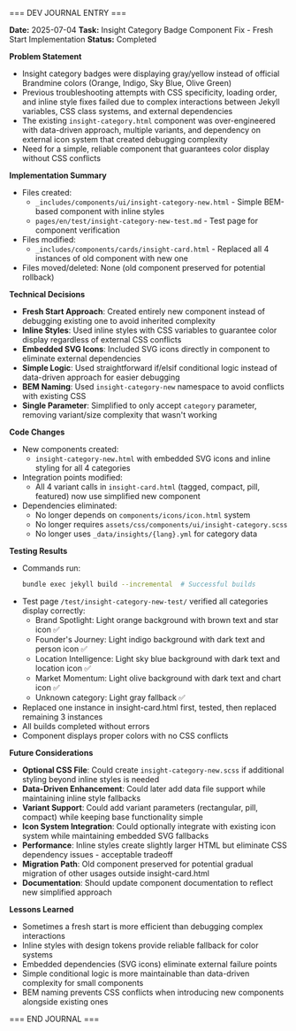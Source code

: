 === DEV JOURNAL ENTRY ===

**Date:** 2025-07-04
**Task:** Insight Category Badge Component Fix - Fresh Start Implementation
**Status:** Completed

**Problem Statement**
- Insight category badges were displaying gray/yellow instead of official Brandmine colors (Orange, Indigo, Sky Blue, Olive Green)
- Previous troubleshooting attempts with CSS specificity, loading order, and inline style fixes failed due to complex interactions between Jekyll variables, CSS class systems, and external dependencies
- The existing `insight-category.html` component was over-engineered with data-driven approach, multiple variants, and dependency on external icon system that created debugging complexity
- Need for a simple, reliable component that guarantees color display without CSS conflicts

**Implementation Summary**
- Files created: 
  - `_includes/components/ui/insight-category-new.html` - Simple BEM-based component with inline styles
  - `pages/en/test/insight-category-new-test.md` - Test page for component verification
- Files modified:
  - `_includes/components/cards/insight-card.html` - Replaced all 4 instances of old component with new one
- Files moved/deleted: None (old component preserved for potential rollback)

**Technical Decisions**
- **Fresh Start Approach**: Created entirely new component instead of debugging existing one to avoid inherited complexity
- **Inline Styles**: Used inline styles with CSS variables to guarantee color display regardless of external CSS conflicts
- **Embedded SVG Icons**: Included SVG icons directly in component to eliminate external dependencies 
- **Simple Logic**: Used straightforward if/elsif conditional logic instead of data-driven approach for easier debugging
- **BEM Naming**: Used `insight-category-new` namespace to avoid conflicts with existing CSS
- **Single Parameter**: Simplified to only accept `category` parameter, removing variant/size complexity that wasn't working

**Code Changes**
- New components created:
  - `insight-category-new.html` with embedded SVG icons and inline styling for all 4 categories
- Integration points modified:
  - All 4 variant calls in `insight-card.html` (tagged, compact, pill, featured) now use simplified new component
- Dependencies eliminated:
  - No longer depends on `components/icons/icon.html` system
  - No longer requires `assets/css/components/ui/insight-category.scss` 
  - No longer uses `_data/insights/{lang}.yml` for category data

**Testing Results**
- Commands run:
  ```bash
  bundle exec jekyll build --incremental  # Successful builds
  ```
- Test page `/test/insight-category-new-test/` verified all categories display correctly:
  - Brand Spotlight: Light orange background with brown text and star icon ✅
  - Founder's Journey: Light indigo background with dark text and person icon ✅
  - Location Intelligence: Light sky blue background with dark text and location icon ✅
  - Market Momentum: Light olive background with dark text and chart icon ✅
  - Unknown category: Light gray fallback ✅
- Replaced one instance in insight-card.html first, tested, then replaced remaining 3 instances
- All builds completed without errors
- Component displays proper colors with no CSS conflicts

**Future Considerations**
- **Optional CSS File**: Could create `insight-category-new.scss` if additional styling beyond inline styles is needed
- **Data-Driven Enhancement**: Could later add data file support while maintaining inline style fallbacks
- **Variant Support**: Could add variant parameters (rectangular, pill, compact) while keeping base functionality simple
- **Icon System Integration**: Could optionally integrate with existing icon system while maintaining embedded SVG fallbacks
- **Performance**: Inline styles create slightly larger HTML but eliminate CSS dependency issues - acceptable tradeoff
- **Migration Path**: Old component preserved for potential gradual migration of other usages outside insight-card.html
- **Documentation**: Should update component documentation to reflect new simplified approach

**Lessons Learned**
- Sometimes a fresh start is more efficient than debugging complex interactions
- Inline styles with design tokens provide reliable fallback for color systems
- Embedded dependencies (SVG icons) eliminate external failure points
- Simple conditional logic is more maintainable than data-driven complexity for small components
- BEM naming prevents CSS conflicts when introducing new components alongside existing ones

=== END JOURNAL ===